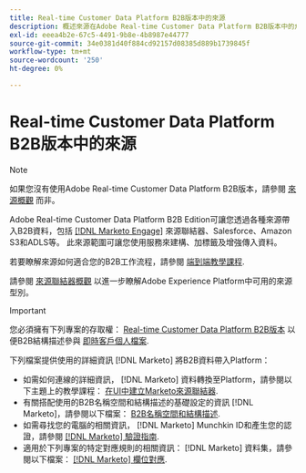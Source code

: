 ```yaml
---
title: Real-time Customer Data Platform B2B版本中的來源
description: 概述來源在Adobe Real-time Customer Data Platform B2B版本中的角色。
exl-id: eeea4b2e-67c5-4491-9b8e-4b8987e44777
source-git-commit: 34e0381d40f884cd92157d08385d889b1739845f
workflow-type: tm+mt
source-wordcount: '250'
ht-degree: 0%

---
```


# Real-time Customer Data Platform B2B版本中的來源

>[!NOTE]
>
>如果您沒有使用Adobe Real-time Customer Data Platform B2B版本，請參閱 [來源概觀](./sources-overview.md) 而非。

Adobe Real-time Customer Data Platform B2B Edition可讓您透過各種來源帶入B2B資料，包括 [[!DNL Marketo Engage]](../../sources/connectors/adobe-applications/marketo/marketo.md) 來源聯結器、Salesforce、Amazon S3和ADLS等。 此來源範圍可讓您使用服務來建構、加標籤及增強傳入資料。

若要瞭解來源如何適合您的B2B工作流程，請參閱 [端到端教學課程](../b2b-tutorial.md#ingest-your-data-into-experience-platform).

請參閱 [來源聯結器概觀](../../sources/home.md) 以進一步瞭解Adobe Experience Platform中可用的來源型別。

>[!IMPORTANT]
>
>您必須擁有下列專案的存取權： [Real-time Customer Data Platform B2B版本](../../rctcdp/../rtcdp/b2b-overview.md) 以便B2B結構描述參與 [即時客戶個人檔案](../proile/../../profile/home.md).

下列檔案提供使用的詳細資訊 [!DNL Marketo] 將B2B資料帶入Platform：

* 如需如何連線的詳細資訊， [!DNL Marketo] 資料轉換至Platform，請參閱以下主題上的教學課程： [在UI中建立Marketo來源聯結器](../../sources/tutorials/ui/create/adobe-applications/marketo.md).
* 有關搭配使用的B2B名稱空間和結構描述的基礎設定的資訊 [!DNL Marketo]，請參閱以下檔案： [B2B名稱空間和結構描述](../../sources/connectors/adobe-applications/marketo/marketo-namespaces.md).
* 如需尋找您的電腦的相關資訊， [!DNL Marketo] Munchkin ID和產生您的認證，請參閱 [[!DNL Marketo] 驗證指南](../../sources/connectors/adobe-applications/marketo/marketo-auth.md).
* 適用於下列專案的特定對應規則的相關資訊： [!DNL Marketo] 資料集，請參閱以下檔案： [[!DNL Marketo] 欄位對應](../../sources/connectors/adobe-applications//mapping/marketo.md).
